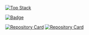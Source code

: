 [![Top Stack](https://widget.realdeveloper.pro/api/top?stack=vuejs,php,lamp)](https://github.com/danielradosa)

[![Badge](https://widget.realdeveloper.pro/api/badge?title=Knows&badges=mysql,php,JavaScript,html,css,sass,vuejs,python,linux)](https://github.com/danielradosa)

[![Repository Card](https://widget.realdeveloper.pro/api/card?user=danielradosa&repo=DangoTypesDWP&locale=en)](https://github.com/danielradosa/DangoTypesDWP/)
[![Repository Card](https://widget.realdeveloper.pro/api/card?user=danielradosa&repo=superior-assault&locale=en)](https://github.com/danielradosa/superior-assault/)
